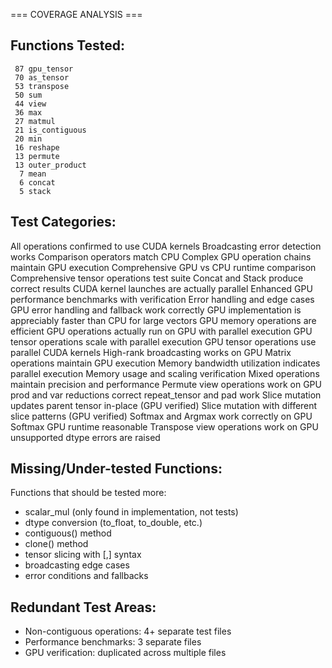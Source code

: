 === COVERAGE ANALYSIS ===
## Functions Tested:
     87 gpu_tensor
     70 as_tensor
     53 transpose
     50 sum
     44 view
     36 max
     27 matmul
     21 is_contiguous
     20 min
     16 reshape
     13 permute
     13 outer_product
      7 mean
      6 concat
      5 stack

## Test Categories:
All operations confirmed to use CUDA kernels
Broadcasting error detection works
Comparison operators match CPU
Complex GPU operation chains maintain GPU execution
Comprehensive GPU vs CPU runtime comparison
Comprehensive tensor operations test suite
Concat and Stack produce correct results
CUDA kernel launches are actually parallel
Enhanced GPU performance benchmarks with verification
Error handling and edge cases
GPU error handling and fallback work correctly
GPU implementation is appreciably faster than CPU for large vectors
GPU memory operations are efficient
GPU operations actually run on GPU with parallel execution
GPU tensor operations scale with parallel execution
GPU tensor operations use parallel CUDA kernels
High-rank broadcasting works on GPU
Matrix operations maintain GPU execution
Memory bandwidth utilization indicates parallel execution
Memory usage and scaling verification
Mixed operations maintain precision and performance
Permute view operations work on GPU
prod and var reductions correct
repeat_tensor and pad work
Slice mutation updates parent tensor in-place (GPU verified)
Slice mutation with different slice patterns (GPU verified)
Softmax and Argmax work correctly on GPU
Softmax GPU runtime reasonable
Transpose view operations work on GPU
unsupported dtype errors are raised
## Missing/Under-tested Functions:
Functions that should be tested more:
- scalar_mul (only found in implementation, not tests)
- dtype conversion (to_float, to_double, etc.)
- contiguous() method
- clone() method
- tensor slicing with [,] syntax
- broadcasting edge cases
- error conditions and fallbacks

## Redundant Test Areas:
- Non-contiguous operations: 4+ separate test files
- Performance benchmarks: 3 separate files
- GPU verification: duplicated across multiple files
